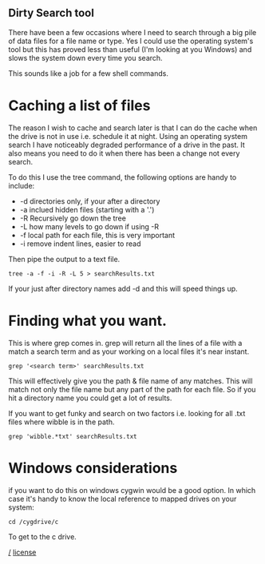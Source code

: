 Dirty Search tool
---
There have been a few occasions where I need to search through a big pile of data files for a file name or type. Yes I could use the operating system's tool but this has proved less than useful (I'm looking at you Windows) and slows the system down every time you search.

This sounds like a job for a few shell commands.

# Caching a list of files
The reason I wish to cache and search later is that I can do the cache when the drive is not in use i.e. schedule it at night. Using an operating system search I have noticeably degraded performance of a drive in the past. It also means you need to do it when there has been a change not every search.

To do this I use the tree command, the following options are handy to include:

* -d directories only, if your after a directory
* -a inclued hidden files (starting with a '.')
* -R Recursively go down the tree
* -L how many levels to go down if using -R
* -f local path for each file, this is very important
* -i remove indent lines, easier to read

Then pipe the output to a text file.

	tree -a -f -i -R -L 5 > searchResults.txt

If your just after directory names add -d and this will speed things up.

# Finding what you want.
This is where grep comes in. grep will return all the lines of a file with a match a search term and as your working on a local files it's near instant.

	grep '<search term>' searchResults.txt

This will effectively give you the path & file name of any matches. This will match not only the file name but any part of the path for each file. So if you hit a directory name you could get a lot of results.

If you want to get funky and search on two factors i.e. looking for all .txt files where wibble is in the path.

	grep 'wibble.*txt' searchResults.txt

# Windows considerations
if you want to do this on windows cygwin would be a good option. In which case it's handy to know the local reference to mapped drives on your system: 

	cd /cygdrive/c

To get to the c drive.

[/](/)
[license](/LICENSE.txt)